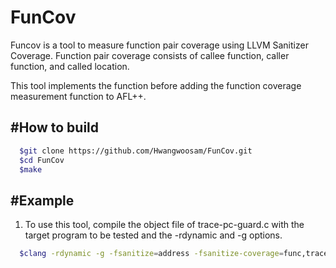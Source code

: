# FunCov
  Funcov is a tool to measure function pair coverage using LLVM Sanitizer Coverage.
  Function pair coverage consists of callee function, caller function, and called location.

  This tool implements the function before adding the function coverage measurement function to AFL++.

#How to build
------------------------------------
```bash  
  $git clone https://github.com/Hwangwoosam/FunCov.git
  $cd FunCov
  $make
```

#Example
-----------------------------------
1. To use this tool, compile the object file of trace-pc-guard.c with the target program to be tested and the -rdynamic and -g options.
```bash
  $clang -rdynamic -g -fsanitize=address -fsanitize-coverage=func,trace-pc-guard execute_file_name trace-pc-guard.o
```
